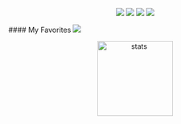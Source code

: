 <p align="center">
  <a href="https://discord.com/users/356015194045939713" target"blank_"><img src="https://img.shields.io/badge/discord%20-7289DA.svg?&style=for-the-badge&logo=discord&logoColor=white"></a>
  <a href="https://open.spotify.com/user/oo3ndfg980iy4vxtb3mjly16p" target"blank_"><img src="https://img.shields.io/badge/Spotify%20-1ed760.svg?&style=for-the-badge&logo=spotify&logoColor=white"></a>
  <a href="https://instagram.com/triquetrasecurity" target"blank_"><img src="https://img.shields.io/badge/INSTAGRAM%20-DC3175.svg?&style=for-the-badge&logo=instagram&logoColor=white"></a>
  <a href="https://github.com/xTriquetra" target"blank_"><img src="https://img.shields.io/badge/GitHub%20-191717.svg?&style=for-the-badge&logo=github&logoColor=white"></a>


</p>
#### My Favorites
<a href="https://nodejs.org/en/" target"blank_"><img src="https://img.shields.io/badge/-Nodejs-3C873A?style=for-the-badge&labelColor=black&logo=node.js&logoColor=3C873A"></a>

<p align="center">
  <img src="https://github-readme-stats.vercel.app/api?username=xTriquetra&count_private=true&show_icons=true&theme=purple&hide_border=true" width="%100" height="150px" alt="stats" />
</p>
